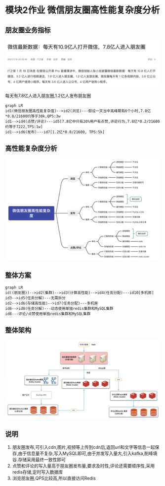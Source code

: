 # 模块2作业 微信朋友圈高性能复杂度分析

## 朋友圈业务指标
![](assets/16301589214598.jpg)
    
每天有7.8亿人进入朋友圈,1.2亿人发布朋友圈
```mermaid
graph LR
id1(微信朋友圈高性能复杂度)-->id2(浏览)---假设一天当中高峰期有6个小时,7.8亿*0.8/21600约等于30k,QPS:3w
id1-->id4(点赞/评论)---id5[7.8亿中只有20%用户有点赞,评论行为,7.8亿*0.2/21600约等于7222,TPS:1w]
id1-->id6(发布)---id7[1.2亿*0.8/21600, TPS:5k]
```

## 高性能复杂度分析
![](assets/16301613343075.jpg)

## 整体方案
```mermaid
graph LR
id((朋友圈))-->id2(集群)-->id3(计算高性能)-->id4(任务分配)---id10[多机房]
id3-->id5(任务分解)---无需拆分
id2-->id6(存储高性能)-->id7(任务分配)---多机房
id6-->id8(任务分解)---动态使用单独redis集群和MySQL集群
id8---评论/点赞使用单独redis集群和MySQL集群
```
    
## 整体架构
![](assets/16301666183509.jpg)

## 说明
1. 朋友圈发布,可引入cdn,图片,视频等上传到cdn后,返回url和文字等信息一起保存,由于信息量不复杂,写入MySQL即可,由于并发写入量大,引入kafka,削峰填谷.存储采用最终一致性即可
2. 点赞和评论的写入量高于朋友圈发布量,要求及时性,评论还需要顺序性,采用redis存储,定时写入数据库
3. 浏览朋友圈,QPS比较高,所以直接访问Redis
